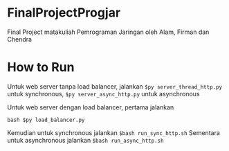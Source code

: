 # FinalProjectProgjar
Final Project matakuliah Pemrograman Jaringan oleh Alam, Firman dan Chendra

# How to Run #
Untuk web server tanpa load balancer, jalankan
``` $py server_thread_http.py ``` untuk synchronous,
``` $py server_async_http.py ``` untuk asynchronous

Untuk web server dengan load balancer, pertama jalankan
```
bash $py load_balancer.py
```
Kemudian untuk synchronous jalankan ```$bash run_sync_http.sh```
Sementara untuk asynchronous jalankan ```$bash run_async_http.sh```
